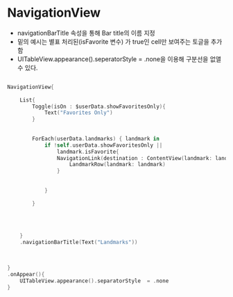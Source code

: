 # NavigationView

- navigationBarTitle 속성을 통해 Bar title의 이름 지정
- 밑의 예시는 별표 처리된(isFavorite 변수) 가 true인 cell만 보여주는 토글을 추가함
- UITableView.appearance().seperatorStyle = .none을 이용해 구분선을 없앨 수 있다.

```swift

NavigationView{
    
    List{
        Toggle(isOn : $userData.showFavoritesOnly){
            Text("Favorites Only")
        }
        
        
        ForEach(userData.landmarks) { landmark in
            if !self.userData.showFavoritesOnly ||
                landmark.isFavorite{
                NavigationLink(destination : ContentView(landmark: landmark)){
                    LandmarkRow(landmark: landmark)
                }
                
                
            }
            
        }
        
        
        
        
    }
    .navigationBarTitle(Text("Landmarks"))
    
    
    
}
.onAppear(){
    UITableView.appearance().separatorStyle  = .none
}

```
